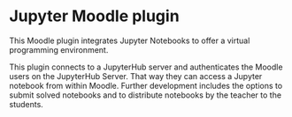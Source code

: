 # Jupyter Moodle plugin

This Moodle plugin integrates Jupyter Notebooks to offer a virtual programming environment.

This plugin connects to a JupyterHub server and authenticates the Moodle users on the JupyterHub Server. That way they
can access a Jupyter notebook from within Moodle. Further development includes the options to submit solved
notebooks and to distribute notebooks by the teacher to the students.

